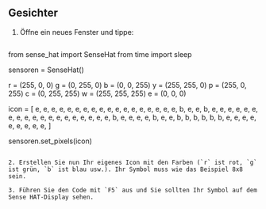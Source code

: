 ## Gesichter

1. Öffne ein neues Fenster und tippe:
    
    ```python
from sense_hat import SenseHat
from time import sleep

sensoren = SenseHat()

r = (255, 0, 0)
g = (0, 255, 0)
b = (0, 0, 255)
y = (255, 255, 0)
p = (255, 0, 255)
c = (0, 255, 255)
w = (255, 255, 255)
e = (0, 0, 0)

icon = [
    e, e, e, e, e, e, e, e,
    e, e, e, e, e, e, e, e,
    e, e, b, e, e, b, e, e,
    e, e, e, e, e, e, e, e,
    e, e, e, e, e, e, e, e,
    e, b, e, e, e, e, b, e,
    e, b, b, b, b, b, b, e,
    e, e, e, e, e, e, e, e,
]

sensoren.set_pixels(icon)
```

2. Erstellen Sie nun Ihr eigenes Icon mit den Farben (`r` ist rot, `g` ist grün, `b` ist blau usw.). Ihr Symbol muss wie das Beispiel 8x8 sein.

3. Führen Sie den Code mit `F5` aus und Sie sollten Ihr Symbol auf dem Sense HAT-Display sehen.